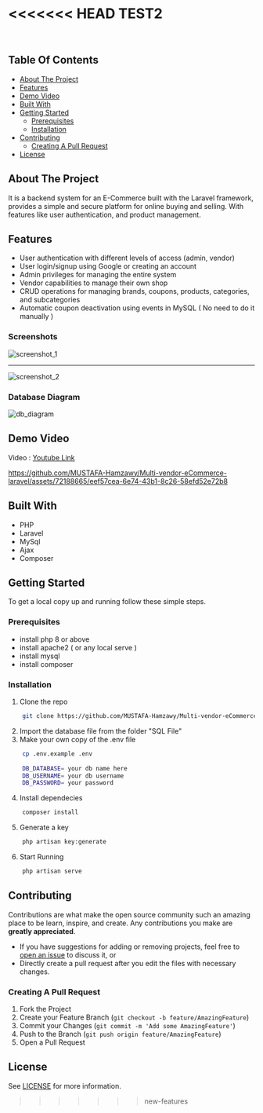 <<<<<<< HEAD
TEST2
=======
<br/>

## Table Of Contents

- [About The Project](#about-the-project)
- [Features](#features)
- [Demo Video](#demo_video)
- [Built With](#built-with)
- [Getting Started](#getting-started)
  - [Prerequisites](#prerequisites)
  - [Installation](#installation)
- [Contributing](#contributing)
  - [Creating A Pull Request](#creating-a-pull-request)
- [License](#license)

## About The Project

It is a backend system for an E-Commerce built with the Laravel framework, provides a simple and secure platform for online buying and selling. With features like user authentication, and product management.

## Features
- User authentication with different levels of access (admin, vendor)
- User login/signup using Google or creating an account
- Admin privileges for managing the entire system
- Vendor capabilities to manage their own shop
- CRUD operations for managing brands, coupons, products, categories, and subcategories
- Automatic coupon deactivation using events in MySQL ( No need to do it manually )

### Screenshots
![screenshot_1](https://github.com/MUSTAFA-Hamzawy/Multi-vendor-eCommerce-laravel/assets/72188665/ed55f8ab-62ec-4bf6-86ac-d1a46b164841)


<hr />

![screenshot_2](https://github.com/MUSTAFA-Hamzawy/Multi-vendor-eCommerce-laravel/assets/72188665/40906698-aa10-48dc-b2ea-0e83eb48d5ca)


### Database Diagram

![db_diagram](https://github.com/MUSTAFA-Hamzawy/Multi-vendor-eCommerce-laravel/assets/72188665/11bf6490-056b-4356-ad33-3d382c48cb6c)



## Demo Video
Video : <a href="https://www.youtube.com/watch?v=goU6Rim3VOY" id="demo_video"> Youtube Link </a>




https://github.com/MUSTAFA-Hamzawy/Multi-vendor-eCommerce-laravel/assets/72188665/eef57cea-6e74-43b1-8c26-58efd52e72b8





## Built With

* PHP
* Laravel
* MySql
* Ajax
* Composer

## Getting Started

To get a local copy up and running follow these simple steps.

### Prerequisites

* install php 8 or above
* install apache2 ( or any local serve )
* install mysql
* install composer

### Installation

1. Clone the repo

```sh
    git clone https://github.com/MUSTAFA-Hamzawy/Multi-vendor-eCommerce-laravel.git
```

2. Import the database file from the folder "SQL File"
3. Make your own copy of the .env file
```sh
    cp .env.example .env
 
    DB_DATABASE= your db name here
    DB_USERNAME= your db username
    DB_PASSWORD= your password 
```

4. Install dependecies

```sh
    composer install
```
5. Generate a key
```sh
    php artisan key:generate
```
6. Start Running
```sh
    php artisan serve
```

## Contributing

Contributions are what make the open source community such an amazing place to be learn, inspire, and create. Any contributions you make are **greatly appreciated**.
- If you have suggestions for adding or removing projects, feel free to [open an issue](https://github.com/MUSTAFA-Hamzawy/Multi-vendor-eCommerce-laravel/issues/new) to discuss it, or
-  Directly create a pull request after you edit the files with necessary changes.

### Creating A Pull Request

1. Fork the Project
2. Create your Feature Branch (`git checkout -b feature/AmazingFeature`)
3. Commit your Changes (`git commit -m 'Add some AmazingFeature'`)
4. Push to the Branch (`git push origin feature/AmazingFeature`)
5. Open a Pull Request

## License
See [LICENSE](https://github.com/MUSTAFA-Hamzawy/Multi-vendor-eCommerce-laravel/blob/main/LICENSE) for more information.
>>>>>>> new-features
